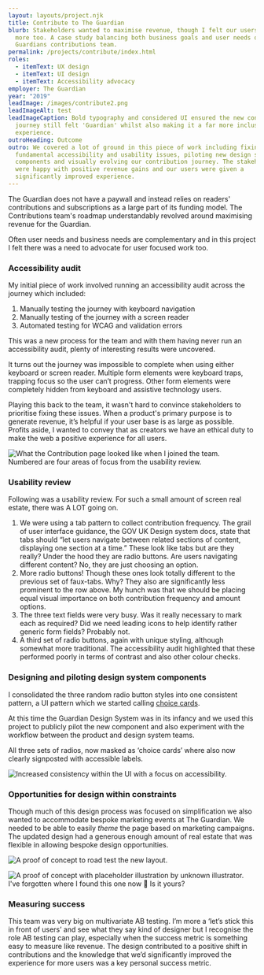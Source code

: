 ```yaml
---
layout: layouts/project.njk
title: Contribute to The Guardian
blurb: Stakeholders wanted to maximise revenue, though I felt our users deserved
  more too. A case study balancing both business goals and user needs on The
  Guardians contributions team.
permalink: /projects/contribute/index.html
roles:
  - itemText: UX design
  - itemText: UI design
  - itemText: Accessibility advocacy
employer: The Guardian
year: "2019"
leadImage: /images/contribute2.png
leadImageAlt: test
leadImageCaption: Bold typography and considered UI ensured the new contribution
  journey still felt 'Guardian' whilst also making it a far more inclusive
  experience.
outroHeading: Outcome
outro: We covered a lot of ground in this piece of work including fixing
  fundamental accessibility and usability issues, piloting new design system
  components and visually evolving our contribution journey. The stakeholders
  were happy with positive revenue gains and our users were given a
  significantly improved experience.
---
```

The Guardian does not have a paywall and instead relies on readers' contributions and subscriptions as a large part of its funding model. The Contributions team's roadmap understandably revolved around maximising revenue for the Guardian. 

Often user needs and business needs are complementary and in this project I felt there was a need to advocate for user focused work too.

### Accessibility audit

My initial piece of work involved running an accessibility audit across the journey which included:

1. Manually testing the journey with keyboard navigation
2. Manually testing of the journey with a screen reader
3. Automated testing for WCAG and validation errors

This was a new process for the team and with them having never run an accessibility audit, plenty of interesting results were uncovered.

It turns out the journey was impossible to complete when using either keyboard or screen reader. Multiple form elements were keyboard traps, trapping focus so the user can’t progress. Other form elements were completely hidden from keyboard and assistive technology users.

Playing this back to the team, it wasn't hard to convince stakeholders to prioritise fixing these issues. When a product's primary purpose is to generate revenue, it’s helpful if your user base is as large as possible. Profits aside, I wanted to convey that as creators we have an ethical duty to make the web a positive experience for all users.

![](/images/the-before.png "What the Contribution page looked like when I joined the team. Numbered are four areas of focus from the usability review.")

### Usability review

Following was a usability review. For such a small amount of screen real estate, there was A LOT going on.

1. We were using a tab pattern to collect contribution frequency. The grail of user interface guidance, the GOV UK Design system docs, state that tabs should “let users navigate between related sections of content, displaying one section at a time.” These look like tabs but are they really? Under the hood they are radio buttons. Are users navigating different content? No, they are just choosing an option.
2. More radio buttons! Though these ones look totally different to the previous set of faux-tabs. Why? They also are significantly less prominent to the row above. My hunch was that we should be placing equal visual importance on both contribution frequency and amount options.
3. The three text fields were very busy. Was it really necessary to mark each as required? Did we need leading icons to help identify rather generic form fields? Probably not.
4. A third set of radio buttons, again with unique styling, although somewhat more traditional. The accessibility audit highlighted that these performed poorly in terms of contrast and also other colour checks.

### Designing and piloting design system components

I consolidated the three random radio button styles into one consistent pattern, a UI pattern which we started calling <a href="https://guardian.github.io/source/?path=/story/choicecard--single-state-light" target="_blank">choice cards</a>.

At this time the Guardian Design System was in its infancy and we used this project to publicly pilot the new component and also experiment with the workflow between the product and design system teams.

All three sets of radios, now masked as ‘choice cards’ where also now clearly signposted with accessible labels.

![](/images/choice-cards.png "Increased consistency within the UI with a focus on accessibility.")

### Opportunities for design within constraints

Though much of this design process was focused on simplification we also wanted to accommodate bespoke marketing events at The Guardian. We needed to be able to easily *theme* the page based on marketing campaigns. The updated design had a generous enough amount of real estate that was flexible in allowing bespoke design opportunities.

![](/images/earth.jpg "A proof of concept to road test the new layout.")

![](/images/free2.jpg "A proof of concept with placeholder illustration by unknown illustrator. I've forgotten where I found this one now 😬 Is it yours?")

### Measuring success

This team was very big on multivariate AB testing. I’m more a ‘let’s stick this in front of users’ and see what they say kind of designer but I recognise the role AB testing can play, especially when the success metric is something easy to measure like revenue. The design contributed to a positive shift in contributions and the knowledge that we’d significantly improved the experience for more users was a key personal success metric.